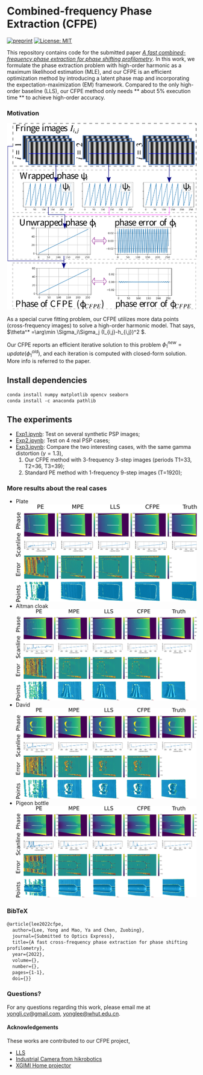 # Combined-frequency Phase Extraction (CFPE) 


[![preprint](https://img.shields.io/static/v1?label=Journal&message=Submitted_OE&color=B31B1B)](https://opg.optica.org/oe/home.cfm)
[![License: MIT](https://img.shields.io/badge/License-MIT-yellow.svg)](https://opensource.org/licenses/MIT)


This repository contains code for the submitted paper *[A fast combined-frequency phase extraction for phase shifting profilometry](https://doi.org/)*. 
In this work, we formulate the phase extraction problem with high-order harmonic as a maximum likelihood estimation (MLE), and our CFPE is an efficient optimization method by introducing a latent phase map and incorporating the expectation-maximization (EM) framework.
Compared to the only high-order baseline (LLS), our CFPE method only needs **  about 5% execution time  ** to achieve high-order accuracy.
### Motivation 
![movie](https://github.com/yongleex/CFPE/blob/main/data/Fig2.png)

As a special curve fitting problem, our CFPE utilizes more data points (cross-frequency images) to solve a high-order harmonic model. That says, $\theta^* =\arg\min \Sigma_i\Sigma_j (I_{i,j}-h_{i,j})^2 $. 

Our CFPE reports an efficient iterative solution to this problem $\phi_1^{new}=update(\phi_1^{old})$, and each iteration is computed with closed-form solution. More info is referred to the paper.


## Install dependencies
```
conda install numpy matplotlib opencv seaborn
conda install -c anaconda pathlib
```


## The experiments
* [Exp1.ipynb](https://github.com/yongleex/CFPE/blob/main/Exp1_synthesis.ipynb): Test on several synthetic PSP images;
* [Exp2.ipynb](https://github.com/yongleex/CFPE/blob/main/Exp2_real.ipynb): Test on 4 real PSP cases;
* [Exp3.ipynb](https://github.com/yongleex/CFPE/blob/main/Exp3_for_review.ipynb): Compare the two interesting cases, with the same gamma distortion ($\gamma=1.3$),
  1. Our CFPE method with 3-frequency 3-step images (periods T1=33, T2=36, T3=39);
  2. Standard PE method with 1-frequency 9-step images (T=1920);

### More results about the real cases
- Plate
![The results of plate](https://github.com/yongleex/CFPE/blob/main/data/MoreResults/Case1.png)
- Altman cloak
![The results of Altman cloak](https://github.com/yongleex/CFPE/blob/main/data/MoreResults/Case4.png)
- David
![The results of David](https://github.com/yongleex/CFPE/blob/main/data/MoreResults/Case6.png)
- Pigeon bottle 
![The results of Pigeon bottle](https://github.com/yongleex/CFPE/blob/main/data/MoreResults/Case8.png)

### BibTeX

```
@article{lee2022cfpe,
  author={Lee, Yong and Mao, Ya and Chen, Zuobing},  
  journal={Submitted to Optics Express},  
  title={A fast cross-frequency phase extraction for phase shifting profilometry},  
  year={2022},
  volume={},
  number={},
  pages={1-1},
  doi={}}
```

### Questions?
For any questions regarding this work, please email me at [yongli.cv@gmail.com](mailto:yongli.cv@gmail.com), [yonglee@whut.edu.cn](mailto:yonglee@whut.edu.cn).

#### Acknowledgements
These works are contributed to our CFPE project,

* [LLS](https://doi.org/10.1364/OE.384155)
* [Industrial Camera from hikrobotics](https://www.hikrobotics.com/cn/machinevision/visionproduct?typeId=27&id=259)
* [XGIMI Home projector](https://www.xgimi.com/)
